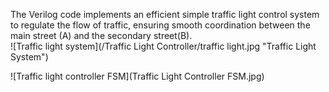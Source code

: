 The Verilog code implements an efficient simple traffic light control system to regulate the flow of traffic, ensuring smooth coordination between the main street (A) and the secondary street(B).  
![Traffic light system](/Traffic Light Controller/traffic light.jpg "Traffic Light System")  

![Traffic light controller FSM](Traffic Light Controller FSM.jpg)  

